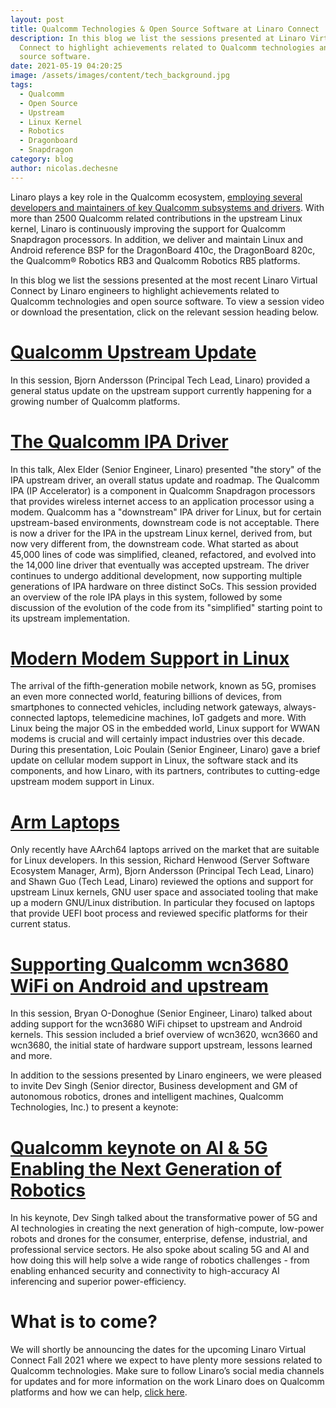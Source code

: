 ```yaml
---
layout: post
title: Qualcomm Technologies & Open Source Software at Linaro Connect
description: In this blog we list the sessions presented at Linaro Virtual
  Connect to highlight achievements related to Qualcomm technologies and open
  source software.
date: 2021-05-19 04:20:25
image: /assets/images/content/tech_background.jpg
tags:
  - Qualcomm
  - Open Source
  - Upstream
  - Linux Kernel
  - Robotics
  - Dragonboard
  - Snapdragon
category: blog
author: nicolas.dechesne
---
```

Linaro plays a key role in the Qualcomm ecosystem,  [employing several developers and maintainers of key Qualcomm subsystems and drivers](https://www.linaro.org/services/qualcomm-platforms-services/). With more than 2500 Qualcomm related contributions in the upstream Linux kernel, Linaro is continuously improving the support for Qualcomm Snapdragon processors. In addition, we deliver and maintain Linux and Android reference BSP for the DragonBoard 410c, the DragonBoard 820c, the Qualcomm® Robotics RB3 and Qualcomm Robotics RB5 platforms.

In this blog we list the sessions presented at the most recent Linaro Virtual Connect by Linaro engineers to highlight achievements related to Qualcomm technologies and open source software. To view a session video or download the presentation, click on the relevant session heading below. 

# [Qualcomm Upstream Update](https://resources.linaro.org/en/resource/fByWApNzZYHAAsdR2mSXZi)

In this session, Bjorn Andersson (Principal Tech Lead, Linaro) provided a general status update on the upstream support currently happening for a growing number of Qualcomm platforms. 

# [The Qualcomm IPA Driver ](https://resources.linaro.org/en/resource/P9mzGkAzt5cJZHe2zAGtUp)

In this talk, Alex Elder (Senior Engineer, Linaro) presented "the story" of the IPA upstream driver, an overall status update and roadmap. The Qualcomm IPA (IP Accelerator) is a component in Qualcomm Snapdragon processors that provides wireless internet access to an application processor using a modem. Qualcomm has a "downstream" IPA driver for Linux, but for certain upstream-based environments, downstream code is not acceptable. There is now a driver for the IPA in the upstream Linux kernel, derived from, but now very different from, the downstream code. What started as about 45,000 lines of code was simplified, cleaned, refactored, and evolved into the 14,000 line driver that eventually was accepted upstream. The driver continues to undergo additional development, now supporting multiple generations of IPA hardware on three distinct SoCs. This session provided an overview of the role IPA plays in this system, followed by some discussion of the evolution of the code from its "simplified" starting point to its upstream implementation. 

# [Modern Modem Support in Linux](https://resources.linaro.org/en/resource/WGZmwEwLFyYm2Yo2SNjR6k)

The arrival of the fifth-generation mobile network, known as 5G, promises an even more connected world, featuring billions of devices, from smartphones to connected vehicles, including network gateways, always-connected laptops, telemedicine machines, IoT gadgets and more. With Linux being the major OS in the embedded world, Linux support for WWAN modems is crucial and will certainly impact industries over this decade. During this presentation, Loic Poulain (Senior Engineer, Linaro) gave a brief update on cellular modem support in Linux, the software stack and its components, and how Linaro, with its partners, contributes to cutting-edge upstream modem support in Linux.

# [Arm Laptops](https://resources.linaro.org/en/resource/VBsmUgK9iExiqSt5hf7jgw)

Only recently have AArch64 laptops arrived on the market that are suitable for Linux developers. In this session, Richard Henwood (Server Software Ecosystem Manager, Arm), Bjorn Andersson (Principal Tech Lead, Linaro) and Shawn Guo (Tech Lead, Linaro) reviewed the options and support for upstream Linux kernels, GNU user space and associated tooling that make up a modern GNU/Linux distribution. In particular they focused on laptops that provide UEFI boot process and reviewed specific platforms for their current status.

# [Supporting Qualcomm wcn3680 WiFi on Android and upstream](https://resources.linaro.org/en/resource/ndC3Y3r5WfpozRyzsCnRzN)

In this session, Bryan O-Donoghue (Senior Engineer, Linaro) talked about adding support for the wcn3680 WiFi chipset to upstream and Android kernels. This session included a brief overview of wcn3620, wcn3660 and wcn3680, the initial state of hardware support upstream, lessons learned and more.

In addition to the sessions presented by Linaro engineers, we were pleased to invite Dev Singh (Senior director, Business development and GM of autonomous robotics, drones and intelligent machines, Qualcomm Technologies, Inc.) to present a keynote:

# [Qualcomm keynote on AI & 5G Enabling the Next Generation of Robotics](https://resources.linaro.org/en/resource/cjBGD2tBQ2Mykhn5WwZHru)

In his keynote, Dev Singh talked about the transformative power of 5G and AI technologies in creating the next generation of high-compute, low-power robots and drones for the consumer, enterprise, defense, industrial, and professional service sectors. He also spoke about scaling 5G and AI and how doing this will help solve a wide range of robotics challenges - from enabling enhanced security and connectivity to high-accuracy AI inferencing and superior power-efficiency. 

# What is to come?

We will shortly be announcing the dates for the upcoming Linaro Virtual Connect Fall 2021 where we expect to have plenty more sessions related to Qualcomm technologies. Make sure to follow Linaro’s social media channels for updates and for more information on the work Linaro does on Qualcomm platforms and how we can help, [click here](https://www.linaro.org/services/qualcomm-platforms-services/).